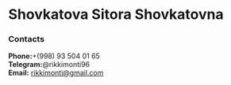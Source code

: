 # Shovkatova Sitora Shovkatovna
### Contacts
**Phone:**+(998) 93 504 01 65<br>
**Telegram:**@rikkimonti96<br>
**Email:** rikkimonti@gmail.com